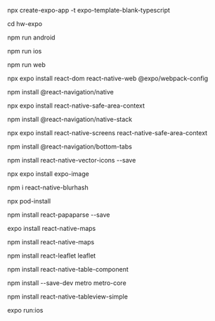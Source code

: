 npx create-expo-app -t expo-template-blank-typescript

cd hw-expo

npm run android

npm run ios

npm run web

npx expo install react-dom react-native-web @expo/webpack-config

npm install @react-navigation/native

npx expo install react-native-safe-area-context

npm install @react-navigation/native-stack

npx expo install react-native-screens react-native-safe-area-context

npm install @react-navigation/bottom-tabs

npm install react-native-vector-icons --save

npx expo install expo-image

npm i react-native-blurhash

npx pod-install

npm install react-papaparse --save

expo install react-native-maps

npm install react-native-maps

npm install react-leaflet leaflet

npm install react-native-table-component

npm install --save-dev metro metro-core

npm install react-native-tableview-simple

expo run:ios
